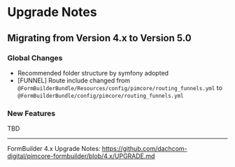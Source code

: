 # Upgrade Notes
 
## Migrating from Version 4.x to Version 5.0

### Global Changes
- Recommended folder structure by symfony adopted
- [FUNNEL] Route include changed from `@FormBuilderBundle/Resources/config/pimcore/routing_funnels.yml` to `@FormBuilderBundle/config/pimcore/routing_funnels.yml`

### New Features
TBD

***

FormBuilder 4.x Upgrade Notes: https://github.com/dachcom-digital/pimcore-formbuilder/blob/4.x/UPGRADE.md
